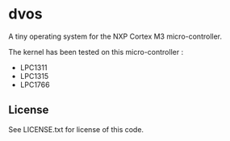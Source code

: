 dvos
====

A tiny operating system for the NXP Cortex M3 micro-controller.

The kernel has been tested on this micro-controller :
- LPC1311
- LPC1315
- LPC1766


License
-------

See LICENSE.txt for license of this code.

